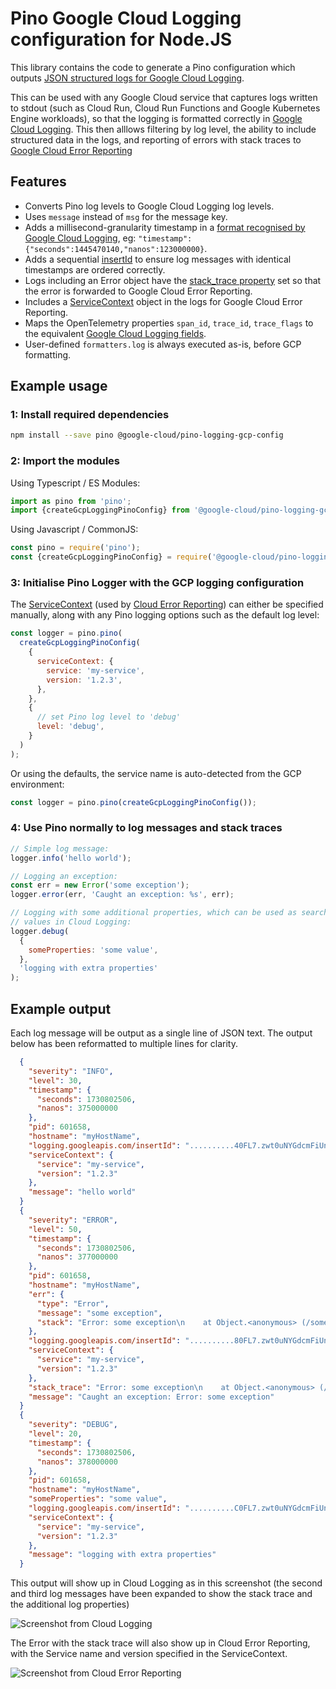 # Pino Google Cloud Logging configuration for Node.JS

This library contains the code to generate a Pino configuration which outputs
[JSON structured logs for Google Cloud Logging](https://cloud.google.com/logging/docs/structured-logging).

This can be used with any Google Cloud service that captures logs written to
stdout (such as Cloud Run, Cloud Run Functions and Google Kubernetes Engine
workloads), so that the logging is formatted correctly in
[Google Cloud Logging](https://cloud.google.com/logging/docs). This then alllows
filtering by log level, the ability to include structured data in the logs, and
reporting of errors with stack traces to
[Google Cloud Error Reporting](https://cloud.google.com/error-reporting/docs)

## Features

- Converts Pino log levels to Google Cloud Logging log levels.
- Uses `message` instead of `msg` for the message key.
- Adds a millisecond-granularity timestamp in a
  [format recognised by Google Cloud Logging](https://cloud.google.com/logging/docs/agent/logging/configuration#timestamp-processing),
  eg: `"timestamp":{"seconds":1445470140,"nanos":123000000}`.
- Adds a sequential
  [insertId](https://cloud.google.com/logging/docs/reference/v2/rest/v2/LogEntry#FIELDS.insert_id)
  to ensure log messages with identical timestamps are ordered correctly.
- Logs including an Error object have the
  [stack_trace property](https://cloud.google.com/error-reporting/docs/formatting-error-messages#log-error)
  set so that the error is forwarded to Google Cloud Error Reporting.
- Includes a
  [ServiceContext](https://cloud.google.com/error-reporting/reference/rest/v1beta1/ServiceContext)
  object in the logs for Google Cloud Error Reporting.
- Maps the OpenTelemetry properties `span_id`, `trace_id`, `trace_flags` to the
  equivalent
  [Google Cloud Logging fields](https://cloud.google.com/logging/docs/structured-logging#structured_logging_special_fields).
- User-defined `formatters.log` is always executed as-is, before GCP formatting.

## Example usage

### 1: Install required dependencies

```bash
npm install --save pino @google-cloud/pino-logging-gcp-config
```

### 2: Import the modules

Using Typescript / ES Modules:

```typescript
import as pino from 'pino';
import {createGcpLoggingPinoConfig} from '@google-cloud/pino-logging-gcp-config';
```

Using Javascript / CommonJS:

```javascript
const pino = require('pino');
const {createGcpLoggingPinoConfig} = require('@google-cloud/pino-logging-gcp-config');
```

### 3: Initialise Pino Logger with the GCP logging configuration

The
[ServiceContext](https://cloud.google.com/error-reporting/reference/rest/v1beta1/ServiceContext)
(used by
[Cloud Error Reporting](https://cloud.google.com/error-reporting/docs/formatting-error-messages))
can either be specified manually, along with any Pino logging options such as
the default log level:

```javascript
const logger = pino.pino(
  createGcpLoggingPinoConfig(
    {
      serviceContext: {
        service: 'my-service',
        version: '1.2.3',
      },
    },
    {
      // set Pino log level to 'debug'
      level: 'debug',
    }
  )
);
```

Or using the defaults, the service name is auto-detected from the GCP
environment:

```javascript
const logger = pino.pino(createGcpLoggingPinoConfig());
```

### 4: Use Pino normally to log messages and stack traces

```javascript
// Simple log message:
logger.info('hello world');

// Logging an exception:
const err = new Error('some exception');
logger.error(err, 'Caught an exception: %s', err);

// Logging with some additional properties, which can be used as searchable
// values in Cloud Logging:
logger.debug(
  {
    someProperties: 'some value',
  },
  'logging with extra properties'
);
```

## Example output

Each log message will be output as a single line of JSON text. The output below
has been reformatted to multiple lines for clarity.

<!-- markdownlint-capture -->
<!-- markdownlint-disable MD013 -->

```json
  {
    "severity": "INFO",
    "level": 30,
    "timestamp": {
      "seconds": 1730802506,
      "nanos": 375000000
    },
    "pid": 601658,
    "hostname": "myHostName",
    "logging.googleapis.com/insertId": "..........40FL7.zwt0uNYGdcmFiUn_",
    "serviceContext": {
      "service": "my-service",
      "version": "1.2.3"
    },
    "message": "hello world"
  }
  {
    "severity": "ERROR",
    "level": 50,
    "timestamp": {
      "seconds": 1730802506,
      "nanos": 377000000
    },
    "pid": 601658,
    "hostname": "myHostName",
    "err": {
      "type": "Error",
      "message": "some exception",
      "stack": "Error: some exception\n    at Object.<anonymous> (/some/dir/pino-logging-gcp-config/build/src/example.js:14:13)\n    at Module._compile (node:internal/modules/cjs/loader:1434:14)\n    at Module._extensions..js (node:internal/modules/cjs/loader:1518:10)\n    at Module.load (node:internal/modules/cjs/loader:1249:32)\n    at Module._load (node:internal/modules/cjs/loader:1065:12)\n    at Function.executeUserEntryPoint [as runMain] (node:internal/modules/run_main:158:12)\n    at node:internal/main/run_main_module:30:49"
    },
    "logging.googleapis.com/insertId": "..........80FL7.zwt0uNYGdcmFiUn_",
    "serviceContext": {
      "service": "my-service",
      "version": "1.2.3"
    },
    "stack_trace": "Error: some exception\n    at Object.<anonymous> (/some/dir/pino-logging-gcp-config/build/src/example.js:14:13)\n    at Module._compile (node:internal/modules/cjs/loader:1434:14)\n    at Module._extensions..js (node:internal/modules/cjs/loader:1518:10)\n    at Module.load (node:internal/modules/cjs/loader:1249:32)\n    at Module._load (node:internal/modules/cjs/loader:1065:12)\n    at Function.executeUserEntryPoint [as runMain] (node:internal/modules/run_main:158:12)\n    at node:internal/main/run_main_module:30:49",
    "message": "Caught an exception: Error: some exception"
  }
  {
    "severity": "DEBUG",
    "level": 20,
    "timestamp": {
      "seconds": 1730802506,
      "nanos": 378000000
    },
    "pid": 601658,
    "hostname": "myHostName",
    "someProperties": "some value",
    "logging.googleapis.com/insertId": "..........C0FL7.zwt0uNYGdcmFiUn_",
    "serviceContext": {
      "service": "my-service",
      "version": "1.2.3"
    },
    "message": "logging with extra properties"
  }
```

<!-- markdownlint-restore -->

This output will show up in Cloud Logging as in this screenshot (the second and
third log messages have been expanded to show the stack trace and the additional
log properties)

![Screenshot from Cloud Logging](images/logging-screenshot.png)

The Error with the stack trace will also show up in Cloud Error Reporting, with
the Service name and version specified in the ServiceContext.

![Screenshot from Cloud Error Reporting](images/error-reporting-screenshot.png)
